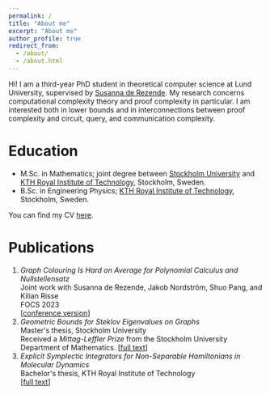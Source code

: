 ```yaml
---
permalink: /
title: "About me"
excerpt: "About me"
author_profile: true
redirect_from: 
  - /about/
  - /about.html
---
```


Hi! I am a third-year PhD student in theoretical computer science at Lund University, supervised by <a href="https://derezende.github.io/">Susanna de Rezende</a>. My research concerns computational complexity theory and proof complexity in particular. I am interested both in lower bounds and in interconnections between proof complexity and circuit, query, and communication complexity. 

# Education
- M.Sc. in Mathematics; joint degree between <a href="https://www.su.se/english/">Stockholm University</a> and <a href="https://www.kth.se/en">KTH Royal Institute of Technology</a>, Stockholm, Sweden.
- B.Sc. in Engineering Physics; <a href="https://www.kth.se/en">KTH Royal Institute of Technology</a>, Stockholm, Sweden.

You can find my CV <a href="https://jonascon.github.io/files/CV-jonas-conneryd.pdf">here</a>. 


# Publications
1. *Graph Colouring Is Hard on Average for Polynomial Calculus and Nullstellensatz*\
  Joint work with Susanna de Rezende, Jakob Nordström, Shuo Pang, and Kilian Risse\
  FOCS 2023\
  [<a href="https://jonascon.github.io/files/pc-col-focs.pdf">conference version</a>]
2. *Geometric Bounds for Steklov Eigenvalues on Graphs*\
  Master's thesis, Stockholm University\
  Received a *Mittag-Leffler Prize* from the Stockholm University Department of Mathematics.
  [<a href="http://jonascon.github.io/files/2021_M8_report-2.pdf">full text</a>] 
3. *Explicit Symplectic Integrators for Non-Separable Hamiltonians in Molecular Dynamics*\
  Bachelor's thesis, KTH Royal Institute of Technology\
  [<a href="http://jonascon.github.io/files/FULLTEXT01.pdf">full text</a>]